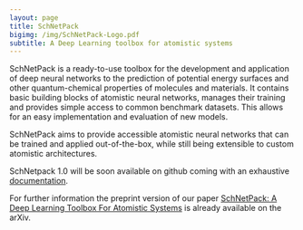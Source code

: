 ```yaml
---
layout: page
title: SchNetPack 
bigimg: /img/SchNetPack-Logo.pdf
subtitle: A Deep Learning toolbox for atomistic systems  
---
```


SchNetPack is a ready-to-use toolbox for the development and application of deep neural networks to the prediction of potential energy surfaces and other quantum-chemical properties of molecules and materials. It contains basic building blocks of atomistic neural networks, manages their training and provides simple access to common benchmark datasets. This allows for an easy implementation and evaluation of new models.

SchNetPack aims to provide accessible atomistic neural networks that can be trained and applied out-of-the-box, while still being extensible to custom atomistic architectures. 

SchNetpack 1.0 will be soon available on github coming with an exhaustive [documentation](https://schnetpack.readthedocs.io/en/stable/).

For further information the preprint version of our paper [SchNetPack: A Deep Learning Toolbox For Atomistic Systems](https://arxiv.org/abs/1809.01072) is already available on the arXiv. 
